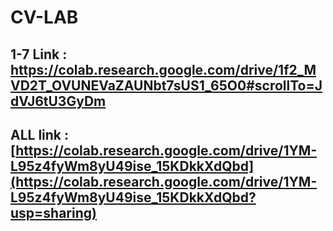 # CV-LAB

## 1-7 Link : https://colab.research.google.com/drive/1f2_MVD2T_OVUNEVaZAUNbt7sUS1_65O0#scrollTo=JdVJ6tU3GyDm

## ALL link : [https://colab.research.google.com/drive/1YM-L95z4fyWm8yU49ise_15KDkkXdQbd](https://colab.research.google.com/drive/1YM-L95z4fyWm8yU49ise_15KDkkXdQbd?usp=sharing)
